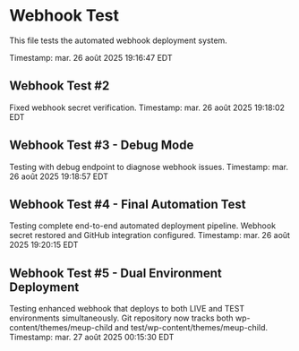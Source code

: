 # Webhook Test

This file tests the automated webhook deployment system.

Timestamp: mar. 26 août 2025 19:16:47 EDT


## Webhook Test #2

Fixed webhook secret verification.
Timestamp: mar. 26 août 2025 19:18:02 EDT



## Webhook Test #3 - Debug Mode

Testing with debug endpoint to diagnose webhook issues.
Timestamp: mar. 26 août 2025 19:18:57 EDT

## Webhook Test #4 - Final Automation Test

Testing complete end-to-end automated deployment pipeline.
Webhook secret restored and GitHub integration configured.
Timestamp: mar. 26 août 2025 19:20:15 EDT

## Webhook Test #5 - Dual Environment Deployment

Testing enhanced webhook that deploys to both LIVE and TEST environments simultaneously.
Git repository now tracks both wp-content/themes/meup-child and test/wp-content/themes/meup-child.
Timestamp: mar. 27 août 2025 00:15:30 EDT

